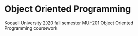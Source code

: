 # Object Oriented Programming
Kocaeli University 2020 fall semester MUH201 Object Oriented Programming coursework
